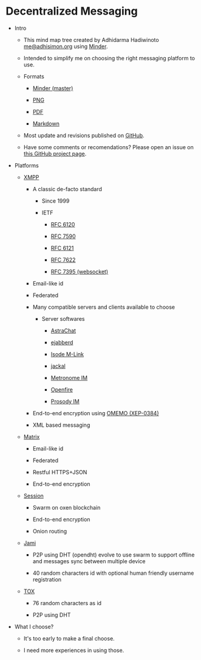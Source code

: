 # Decentralized Messaging

  - Intro

    - This mind map tree created by Adhidarma Hadiwinoto <me@adhisimon.org> using [Minder](https://appcenter.elementary.io/com.github.phase1geo.minder/).

    - Intended to simplify me on choosing the right messaging platform to use.

    - Formats

      - [Minder (master)](decentralized-messaging.minder)

      - [PNG](decentralized-messaging.minder.png)

      - [PDF](decentralized-messaging.minder.pdf)

      - [Markdown](README.md)

    - Most update and revisions published on [GitHub](https://github.com/tektrans/mindmap-decentralized-messaging).

    - Have some comments or recomendations? Please open an issue on [this GitHub project page](https://github.com/tektrans/mindmap-decentralized-messaging/issues/new/choose).

  - Platforms

    - [XMPP](https://xmpp.org)

      - A classic de-facto standard

        - Since 1999

        - IETF

          - [RFC 6120](https://datatracker.ietf.org/doc/html/rfc6210)

          - [RFC 7590](https://datatracker.ietf.org/doc/html/rfc7590)

          - [RFC 6121](https://datatracker.ietf.org/doc/html/rfc6121)

          - [RFC 7622](https://datatracker.ietf.org/doc/html/rfc7622)

          - [RFC 7395 (websocket)](https://datatracker.ietf.org/doc/html/rfc7395)

      - Email-like id

      - Federated

      - Many compatible servers and clients available to choose

        - Server softwares

          - [AstraChat](https://www.astrachat.com/)

          - [ejabberd](https://www.ejabberd.im/)

          - [Isode M-Link](https://isode.com/products/m-link.html)

          - [jackal](https://github.com/ortuman/jackal)

          - [Metronome IM](https://metronome.im/)

          - [Openfire](https://www.igniterealtime.org/projects/openfire/)

          - [Prosody IM](http://prosody.im/)

      - End-to-end encryption using [OMEMO (XEP-0384)](https://xmpp.org/extensions/xep-0384.html)

      - XML based messaging

    - [Matrix](https://matrix.org)

      - Email-like id

      - Federated

      - Restful HTTPS+JSON

      - End-to-end encryption

    - [Session](https://getsession.org)

      - Swarm on oxen blockchain

      - End-to-end encryption

      - Onion routing

    - [Jami](https://jami.net)

      - P2P using DHT (opendht) evolve to use swarm to support offline and messages sync between multiple device

      - 40 random characters id with optional human friendly username registration

    - [TOX](https://tox.chat)

      - 76 random characters as id

      - P2P using DHT

  - What I choose?

    - It's too early to make a final choose.

    - I need more experiences in using those. 


